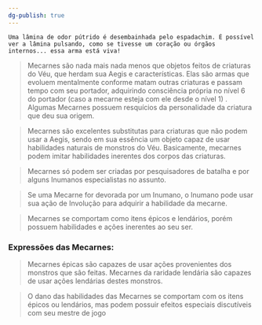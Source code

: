 ```yaml
---
dg-publish: true
---
```




```
Uma lâmina de odor pútrido é desembainhada pelo espadachim. É possível ver a lâmina pulsando, como se tivesse um coração ou órgãos internos... essa arma está viva!
```

> Mecarnes são nada mais nada menos que objetos feitos de criaturas do Véu, que herdam sua Aegis e características. Elas são armas que evoluem mentalmente conforme matam outras criaturas e passam tempo com seu portador, adquirindo consciência própria no nível 6 do portador (caso a mecarne esteja com ele desde o nível 1) . Algumas Mecarnes possuem resquícios da personalidade da criatura que deu sua origem.

>Mecarnes são excelentes substitutas para criaturas que não podem usar a Aegis, sendo em sua essência um objeto capaz de usar habilidades naturais de monstros do Véu. Basicamente, mecarnes podem imitar habilidades inerentes dos corpos das criaturas. 

>Mecarnes só podem ser criadas por pesquisadores de batalha e por alguns Inumanos especialistas no assunto. 

> Se uma Mecarne for devorada por um Inumano, o Inumano pode usar sua ação de Involução para adquirir a habilidade da mecarne. 

>Mecarnes se comportam como itens épicos e lendários, porém possuem habilidades e ações inerentes ao seu ser.

### Expressões das Mecarnes:

> Mecarnes épicas são capazes de usar ações provenientes dos monstros que são feitas.  Mecarnes da raridade lendária são capazes de usar ações lendárias destes monstros. 

>O dano das habilidades das Mecarnes se comportam com os itens épicos ou lendários, mas podem possuir efeitos especiais discutíveis com seu mestre de jogo 






